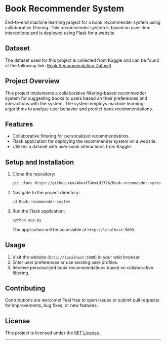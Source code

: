 # Book Recommender System

End-to-end machine learning project for a book recommender system using collaborative filtering. This recommender system is based on user-item interactions and is deployed using Flask for a website.

## Dataset

The dataset used for this project is collected from Kaggle and can be found at the following link: [Book Recommendation Dataset](https://www.kaggle.com/datasets/arashnic/book-recommendation-dataset).

## Project Overview

This project implements a collaborative filtering-based recommender system for suggesting books to users based on their preferences and interactions with the system. The system employs machine learning algorithms to analyze user behavior and predict book recommendations.

## Features

- Collaborative filtering for personalized recommendations.
- Flask application for deploying the recommender system on a website.
- Utilizes a dataset with user-book interactions from Kaggle.

## Setup and Installation

1. Clone the repository:

   ```bash
   git clone https://github.com/AhnafTahmid1776/Book-recommender-system.git
   ```

2. Navigate to the project directory:

   ```bash
   cd Book-recommender-system
   ```

3. Run the Flask application:

   ```bash
   python app.py
   ```

   The application will be accessible at `http://localhost:5000`.

## Usage

1. Visit the website (`http://localhost:5000`) in your web browser.
2. Enter user preferences or use existing user profiles.
3. Receive personalized book recommendations based on collaborative filtering.

## Contributing

Contributions are welcome! Feel free to open issues or submit pull requests for improvements, bug fixes, or new features.

## License

This project is licensed under the [MIT License](LICENSE).

---
